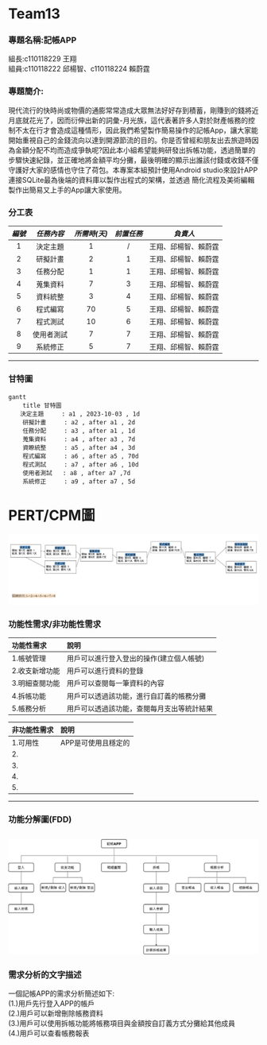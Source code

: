 # Team13
### 專題名稱:記帳APP  
組長:c110118229 王翔  
組員:c110118222 邱楊智、c110118224 賴蔚霆  

### 專題簡介:  
現代流行的快時尚或物價的通膨常常造成大眾無法好好存到積蓄，剛賺到的錢將近月底就花光了，因而衍伸出新的詞彙-月光族，這代表著許多人對於財產帳務的控制不太在行才會造成這種情形，因此我們希望製作簡易操作的記帳App，讓大家能開始重視自己的金錢流向以達到開源節流的目的。你是否曾經和朋友出去旅遊時因為金額分配不均而造成爭執呢?因此本小組希望能夠研發出拆帳功能，透過簡單的步驟快速紀錄，並正確地將金額平均分攤，最後明確的顯示出誰該付錢或收錢不僅守護好大家的感情也守住了荷包。本專案本組預計使用Android studio來設計APP連接SQLite最為後端的資料庫以製作出程式的架構，並透過
簡化流程及美術編輯製作出簡易又上手的App讓大家使用。  

### 分工表
|  *編號*  |  *任務內容*  |  *所需時(天)*  |  *前置任務*  |  *負責人*  |
| :------: |   :------:  |    :------:   |   :------:  |  :------:  |
|     1    |   決定主題   |       1       |      /      |王翔、邱楊智、賴蔚霆|
|     2    |   研擬計畫   |       2       |      1      |王翔、邱楊智、賴蔚霆|
|     3    |   任務分配   |       1       |      1      |王翔、邱楊智、賴蔚霆|
|     4    |   蒐集資料   |       7       |      3      |王翔、邱楊智、賴蔚霆|
|     5    |   資料統整   |       3       |      4      |王翔、邱楊智、賴蔚霆|
|     6    |   程式編寫   |       70      |      5      |王翔、邱楊智、賴蔚霆|
|     7    |   程式測試   |       10      |      6      |王翔、邱楊智、賴蔚霆|
|     8    |  使用者測試  |       7       |      7      |王翔、邱楊智、賴蔚霆|
|     9    |  系統修正    |       5       |      7      |王翔、邱楊智、賴蔚霆|
---
### 甘特圖
```mermaid
gantt
    title 甘特圖
　　決定主題     : a1 , 2023-10-03 , 1d
    研擬計畫     : a2 , after a1 , 2d
    任務分配     : a3 , after a1 , 1d
    蒐集資料     : a4 , after a3 , 7d
    資瞭統整     : a5 , after a4 , 3d
    程式編寫     : a6 , after a5 , 70d
    程式測試     : a7 , after a6 , 10d
    使用者測試   : a8 , after a7 ,7d
    系統修正     : a9 , after a7 , 5d
```
# PERT/CPM圖
![pert](pert_diagram第13組.png "PERT圖") 

### 功能性需求/非功能性需求
| 功能性需求 | 說明 |
| :------ | :------ |
| 1.帳號管理 | 用戶可以進行登入登出的操作(建立個人帳號)|
| 2.收支新增功能 | 用戶可以進行資料的登錄|
| 3.明細查閱功能 | 用戶可以查閱每一筆資料的內容|
| 4.拆帳功能 | 用戶可以透過該功能，進行自訂義的帳務分攤|
| 5.帳務分析 | 用戶可以透過該功能，查閱每月支出等統計結果|

| 非功能性需求 | 說明 |
| :------ | :------ |
| 1.可用性 | APP是可使用且穩定的|
| 2. | |
| 3. | |
| 4. | |
| 5. | |

---
### 功能分解圖(FDD)
![FDD](功能分解圖.png "功能分解圖") 
---
### 需求分析的文字描述
一個記帳APP的需求分析簡述如下:  
(1.)用戶先行登入APP的帳戶  
(2.)用戶可以新增刪除帳務資料  
(3.)用戶可以使用拆帳功能將帳務項目與金額按自訂義方式分攤給其他成員  
(4.)用戶可以查看帳務報表  




